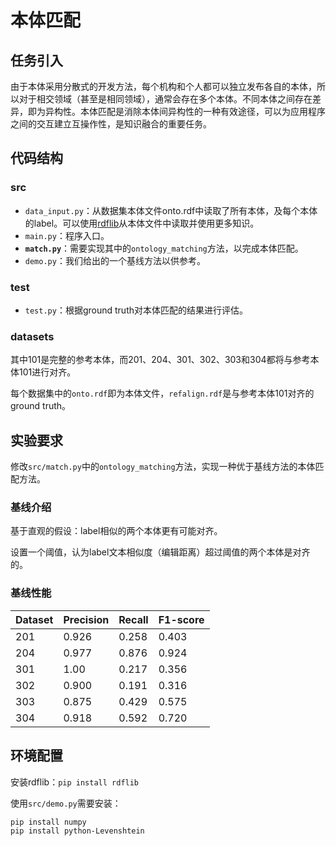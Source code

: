 # 本体匹配

## 任务引入
由于本体采用分散式的开发方法，每个机构和个人都可以独立发布各自的本体，所以对于相交领域（甚至是相同领域），通常会存在多个本体。不同本体之间存在差异，即为异构性。本体匹配是消除本体间异构性的一种有效途径，可以为应用程序之间的交互建立互操作性，是知识融合的重要任务。



## 代码结构

### src

- `data_input.py`：从数据集本体文件onto.rdf中读取了所有本体，及每个本体的label。可以使用[rdflib](https://rdflib.readthedocs.io/en/stable/)从本体文件中读取并使用更多知识。
- `main.py`：程序入口。
- **`match.py`**：需要实现其中的`ontology_matching`方法，以完成本体匹配。
- `demo.py`：我们给出的一个基线方法以供参考。

### test

- `test.py`：根据ground truth对本体匹配的结果进行评估。

### datasets

其中101是完整的参考本体，而201、204、301、302、303和304都将与参考本体101进行对齐。

每个数据集中的`onto.rdf`即为本体文件，`refalign.rdf`是与参考本体101对齐的ground truth。



## 实验要求

修改`src/match.py`中的`ontology_matching`方法，实现一种优于基线方法的本体匹配方法。

### 基线介绍

基于直观的假设：label相似的两个本体更有可能对齐。

设置一个阈值，认为label文本相似度（编辑距离）超过阈值的两个本体是对齐的。

### 基线性能

| Dataset | Precision | Recall | F1-score |
| ------- | :-------- | ------ | -------- |
| 201     | 0.926     | 0.258  | 0.403    |
| 204     | 0.977     | 0.876  | 0.924    |
| 301     | 1.00      | 0.217  | 0.356    |
| 302     | 0.900     | 0.191  | 0.316    |
| 303     | 0.875     | 0.429  | 0.575    |
| 304     | 0.918     | 0.592  | 0.720    |



## 环境配置

安装rdflib：`pip install rdflib`

使用`src/demo.py`需要安装：

```
pip install numpy
pip install python-Levenshtein
```

